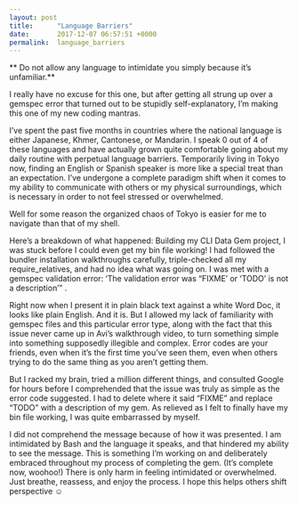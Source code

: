 ```yaml
---
layout: post
title:      "Language Barriers"
date:       2017-12-07 06:57:51 +0000
permalink:  language_barriers
---
```


**
Do not allow any language to intimidate you simply because it’s unfamiliar.**

I really have no excuse for this one, but after getting all strung up over a gemspec error that turned out to be stupidly self-explanatory, I’m making this one of my new coding mantras. 

I’ve spent the past five months in countries where the national language is either Japanese, Khmer, Cantonese, or Mandarin. I speak 0 out of 4 of these languages and have actually grown quite comfortable going about my daily routine with perpetual language barriers. Temporarily living in Tokyo now, finding an English or Spanish speaker is more like a special treat than an expectation. I’ve undergone a complete paradigm shift when it comes to my ability to communicate with others or my physical surroundings, which is necessary in order to not feel stressed or overwhelmed.  

Well for some reason the organized chaos of Tokyo is easier for me to navigate than that of my shell. 

Here’s a breakdown of what happened:
Building my CLI Data Gem project, I was stuck before I could even get my bin file working! I had followed the bundler installation walkthroughs carefully, triple-checked all my require_relatives, and had no idea what was going on. I was met with a gemspec validation error: ‘The validation error was “FIXME’ or ‘TODO’ is not a description’” . 

Right now when I present it in plain black text against a white Word Doc, it looks like plain English. And it is. But I allowed my lack of familiarity with gemspec files and this particular error type, along with the fact that this issue never came up in Avi’s walkthrough video, to turn something simple into something supposedly illegible and complex.  Error codes are your friends, even when it’s the first time you’ve seen them, even when others trying to do the same thing as you aren’t getting them.  

But I racked my brain, tried a million different things, and consulted Google for hours before I comprehended that the issue was truly as simple as the error code suggested. I had to delete where it said “FIXME” and replace “TODO” with a description of my gem. As relieved as I felt to finally have my bin file working, I was quite embarrassed by myself. 

I did not comprehend the message because of how it was presented. I am intimidated by Bash and the language it speaks, and that hindered my ability to see the message. This is something I’m working on and deliberately embraced throughout my process of completing the gem. (It’s complete now, woohoo!) There is only harm in feeling intimidated or overwhelmed. Just breathe, reassess, and enjoy the process. I hope this helps others shift perspective ☺



